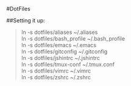 #DotFiles

##Setting it up:

>ln -s dotfiles/aliases ~/.aliases  
>ln -s dotfiles/bash_profile ~/.bash_profile  
>ln -s dotfiles/emacs ~/.emacs  
>ln -s dotfiles/gitconfig ~/.gitconfig  
>ln -s dotfiles/jshintrc ~/.jshintrc  
>ln -s dotfiles/tmux-conf ~/.tmux.conf  
>ln -s dotfiles/vimrc ~/.vimrc  
>ln -s dotfiles/zshrc ~/.zshrc  
